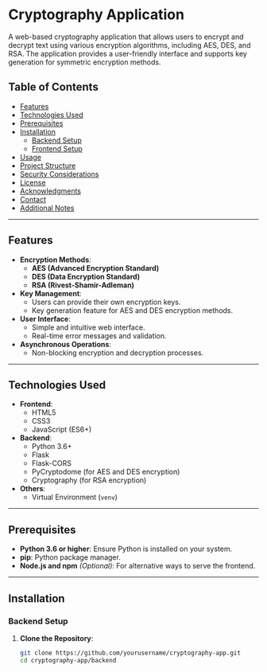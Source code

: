 # Cryptography Application

A web-based cryptography application that allows users to encrypt and decrypt text using various encryption algorithms, including AES, DES, and RSA. The application provides a user-friendly interface and supports key generation for symmetric encryption methods.

## Table of Contents

- [Features](#features)
- [Technologies Used](#technologies-used)
- [Prerequisites](#prerequisites)
- [Installation](#installation)
  - [Backend Setup](#backend-setup)
  - [Frontend Setup](#frontend-setup)
- [Usage](#usage)
- [Project Structure](#project-structure)
- [Security Considerations](#security-considerations)
- [License](#license)
- [Acknowledgments](#acknowledgments)
- [Contact](#contact)
- [Additional Notes](#additional-notes)

---

## Features

- **Encryption Methods**:
  - **AES (Advanced Encryption Standard)**
  - **DES (Data Encryption Standard)**
  - **RSA (Rivest-Shamir-Adleman)**
- **Key Management**:
  - Users can provide their own encryption keys.
  - Key generation feature for AES and DES encryption methods.
- **User Interface**:
  - Simple and intuitive web interface.
  - Real-time error messages and validation.
- **Asynchronous Operations**:
  - Non-blocking encryption and decryption processes.

---

## Technologies Used

- **Frontend**:
  - HTML5
  - CSS3
  - JavaScript (ES6+)
- **Backend**:
  - Python 3.6+
  - Flask
  - Flask-CORS
  - PyCryptodome (for AES and DES encryption)
  - Cryptography (for RSA encryption)
- **Others**:
  - Virtual Environment (`venv`)

---

## Prerequisites

- **Python 3.6 or higher**: Ensure Python is installed on your system.
- **pip**: Python package manager.
- **Node.js and npm** *(Optional)*: For alternative ways to serve the frontend.

---

## Installation

### Backend Setup

1. **Clone the Repository**:

   ```bash
   git clone https://github.com/yourusername/cryptography-app.git
   cd cryptography-app/backend
